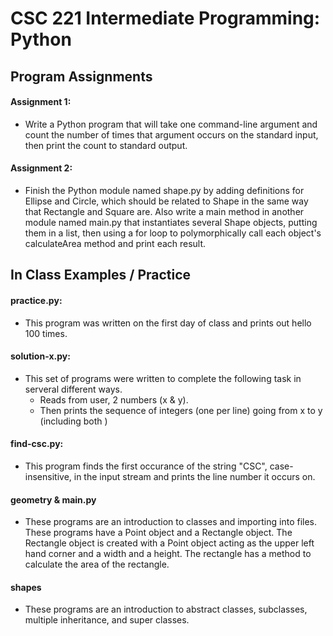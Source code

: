 # CSC 221 Intermediate Programming: Python

## Program Assignments
  #### Assignment 1: 
  - Write a Python program that will take one command-line argument and count the number of times that argument occurs on the standard input, then print the count to standard output.

  #### Assignment 2: 
  - Finish the Python module named shape.py by adding definitions for Ellipse and Circle, which should be related to Shape in the same way that Rectangle and Square are. Also write a main method in another module named main.py that instantiates several Shape objects, putting them in a list, then using a for loop to polymorphically call each object's calculateArea method and print each result.

## In Class Examples / Practice
#### practice.py: 
- This program was written on the first day of class and prints out hello 100 times. 


#### solution-x.py: 
- This set of programs were written to complete the following task in serveral different ways.
  - Reads from user, 2 numbers (x & y). 
  - Then prints the sequence of integers (one per line) going from x to y (including both )

#### find-csc.py:
- This program finds the first occurance of the string "CSC", case-insensitive, in the input stream and prints the line number it occurs on.

#### geometry & main.py
- These programs are an introduction to classes and importing into files. These programs have a Point object and a Rectangle object. The Rectangle object is created with a Point object acting as the upper left hand corner and a width and a height. The rectangle has a method to calculate the area of the rectangle.

#### shapes
- These programs are an introduction to abstract classes, subclasses, multiple inheritance, and super classes. 
